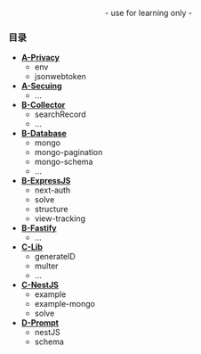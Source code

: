 <p align="center">
    - use for learning only -
</p>

### 目录

- [**A-Privacy**](https://github.com/989x/backend/tree/main/A-Privacy)
    - env
    - jsonwebtoken
- [**A-Secuing**](https://github.com/989x/backend/tree/main/A-Secuing)
    - ...
- [**B-Collector**](https://github.com/989x/backend/tree/main/B-Collector)
    - searchRecord
    - ...
- [**B-Database**](https://github.com/989x/backend/tree/main/B-Database)
    - mongo
    - mongo-pagination
    - mongo-schema
    - ...
- [**B-ExpressJS**](https://github.com/989x/backend/tree/main/B-ExpressJS)
    - next-auth
    - solve
    - structure
    - view-tracking
- [**B-Fastify**](https://github.com/989x/backend/tree/main/B-Fastify)
    - ...
- [**C-Lib**](https://github.com/989x/backend/tree/main/C-Lib)
    - generateID
    - multer
    - ...
- [**C-NestJS**](https://github.com/989x/backend/tree/main/C-NestJS)
    - example
    - example-mongo
    - solve
- [**D-Prompt**](https://github.com/989x/backend/tree/main/C-Prompt)
    - nestJS
    - schema
